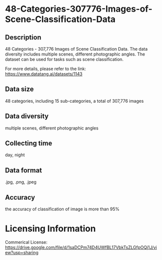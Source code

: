 # 48-Categories-307776-Images-of-Scene-Classification-Data


## Description
48 Categories - 307,776 Images of Scene Classification Data. The data diversity includes multiple scenes, different photographic angles. The dataset can be used for tasks such as scene classification.

For more details, please refer to the link: https://www.datatang.ai/datasets/1143

## Data size
48 categories, including 15 sub-categories, a total of 307,776 images

## Data diversity
multiple scenes, different photographic angles

## Collecting time
day, night

## Data format
.jpg, .png, .jpeg

## Accuracy
the accuracy of classification of image is more than 95%

# Licensing Information
Commerical License: https://drive.google.com/file/d/1saDCPm74D4UWfBL17VbkTsZLGfpOQj1J/view?usp=sharing
